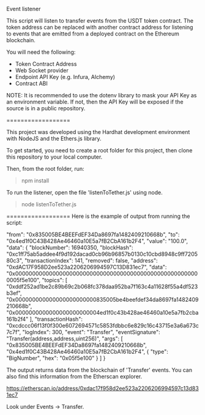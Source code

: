 Event listener

This script will listen to transfer events from the USDT token contract.
The token address can be replaced with another contract address for
listening to events that are emitted from a deployed contract on the
Ethereum blockchain.

You will need the following:

- Token Contract Address
- Web Socket provider
- Endpoint API Key (e.g. Infura, Alchemy)
- Contract ABI

NOTE: It is recommended to use the dotenv library to mask your API Key as an
environment variable. If not, then the API Key will be exposed if the source
is in a public repository.

==================

This project was developed using the Hardhat development environment with
NodeJS and the Ethers.js library.

To get started, you need to create a root folder for this project, then clone this
repository to your local computer.

Then, from the root folder, run:

> npm install

To run the listener, open the file 'listenToTether.js' using node.

> node listenToTether.js

==================
Here is the example of output from running the script:

"from": "0x835005BE4BEEFdEF34Da8697fa1482409210668b",
"to": "0x4ed1f0C43B428Ae46460a10E5a7fB2CbA161b2F4",
"value": "100.0",
"data": {
"blockNumber": 16940350,
"blockHash": "0xc1ff75ab5addee4f9d192dacad0cb96b96857b0130c10cbd8948c9ff720580c3",
"transactionIndex": 141,
"removed": false,
"address": "0xdAC17F958D2ee523a2206206994597C13D831ec7",
"data": "0x0000000000000000000000000000000000000000000000000000000005f5e100",
"topics": [
"0xddf252ad1be2c89b69c2b068fc378daa952ba7f163c4a11628f55a4df523b3ef",
"0x000000000000000000000000835005be4beefdef34da8697fa1482409210668b",
"0x0000000000000000000000004ed1f0c43b428ae46460a10e5a7fb2cba161b2f4"
],
"transactionHash": "0xcdccc06f13f0f300e6072694571c5853fdbbc6e829c16c43715e3a6a673c7c7f",
"logIndex": 300,
"event": "Transfer",
"eventSignature": "Transfer(address,address,uint256)",
"args": [
"0x835005BE4BEEFdEF34Da8697fa1482409210668b",
"0x4ed1f0C43B428Ae46460a10E5a7fB2CbA161b2F4",
{
"type": "BigNumber",
"hex": "0x05f5e100"
}
]
}

The output returns data from the blockchain of 'Transfer' events. You can also
find this information from the Etherscan explorer.

https://etherscan.io/address/0xdac17f958d2ee523a2206206994597c13d831ec7

Look under Events -> Transfer.
